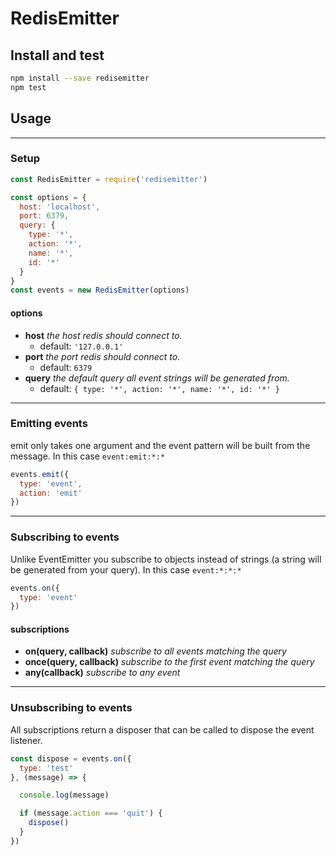 # RedisEmitter

## Install and test
```bash
npm install --save redisemitter
npm test
```

## Usage

<hr>

### Setup
```javascript
const RedisEmitter = require('redisemitter')

const options = {
  host: 'localhost',
  port: 6379,
  query: {
    type: '*',
    action: '*',
    name: '*',
    id: '*'
  }
}
const events = new RedisEmitter(options)
```

#### options
* **host** _the host redis should connect to._
  * default: `'127.0.0.1'`
* **port** _the port redis should connect to._
  * default: `6379`
* **query** _the default query all event strings will be generated from._
  * default: `{ type: '*', action: '*', name: '*', id: '*' }`

<hr>

### Emitting events
emit only takes one argument and the event pattern will be built from the message. In this case `event:emit:*:*`
```javascript
events.emit({
  type: 'event',
  action: 'emit'
})
```
<hr>

### Subscribing to events

Unlike EventEmitter you subscribe to objects instead of strings (a string will be generated from your query). In this case `event:*:*:*`
```javascript
events.on({
  type: 'event'
})
```

#### subscriptions
* **on(query, callback)** _subscribe to all events matching the query_
* **once(query, callback)** _subscribe to the first event matching the query_
* **any(callback)** _subscribe to any event_

<hr>

### Unsubscribing to events
All subscriptions return a disposer that can be called to dispose the event listener.
```javascript
const dispose = events.on({
  type: 'test'
}, (message) => {

  console.log(message)

  if (message.action === 'quit') {
    dispose()
  }
})
```

